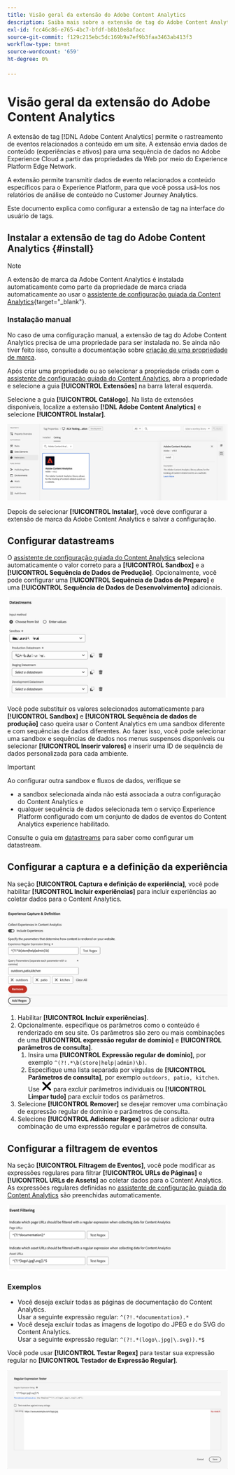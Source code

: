 ```yaml
---
title: Visão geral da extensão do Adobe Content Analytics
description: Saiba mais sobre a extensão de tag do Adobe Content Analytics no Adobe Experience Platform.
exl-id: fcc46c86-e765-4bc7-bfdf-b8b10e8afacc
source-git-commit: f129c215ebc5dc169b9a7ef9b3faa3463ab413f3
workflow-type: tm+mt
source-wordcount: '659'
ht-degree: 0%

---
```


# Visão geral da extensão do Adobe Content Analytics

A extensão de tag [!DNL Adobe Content Analytics] permite o rastreamento de eventos relacionados a conteúdo em um site. A extensão envia dados de conteúdo (experiências e ativos) para uma sequência de dados no Adobe Experience Cloud a partir das propriedades da Web por meio do Experience Platform Edge Network.

A extensão permite transmitir dados de evento relacionados a conteúdo específicos para o Experience Platform, para que você possa usá-los nos relatórios de análise de conteúdo no Customer Journey Analytics.

Este documento explica como configurar a extensão de tag na interface do usuário de tags.

## Instalar a extensão de tag do Adobe Content Analytics {#install}

>[!NOTE]
>
>A extensão de marca da Adobe Content Analytics é instalada automaticamente como parte da propriedade de marca criada automaticamente ao usar o [assistente de configuração guiada da Content Analytics](https://experienceleague.adobe.com/en/docs/analytics-platform/using/content-analytics/configuration/guided){target="_blank"}.


### Instalação manual

No caso de uma configuração manual, a extensão de tag do Adobe Content Analytics precisa de uma propriedade para ser instalada no. Se ainda não tiver feito isso, consulte a documentação sobre [criação de uma propriedade de marca](https://experienceleague.adobe.com/en/docs/platform-learn/implement-in-websites/configure-tags/create-a-property).

Após criar uma propriedade ou ao selecionar a propriedade criada com o [assistente de configuração guiada do Content Analytics](https://experienceleague.adobe.com/en/docs/analytics-platform/using/content-analytics/configuration/guided), abra a propriedade e selecione a guia **[!UICONTROL Extensões]** na barra lateral esquerda.

Selecione a guia **[!UICONTROL Catálogo]**. Na lista de extensões disponíveis, localize a extensão **[!DNL Adobe Content Analytics]** e selecione **[!UICONTROL Instalar]**.

![Imagem mostrando a interface do usuário de Marcas com a extensão do Web SDK selecionada](assets/aca-tag-install.png)

Depois de selecionar **[!UICONTROL Instalar]**, você deve configurar a extensão de marca da Adobe Content Analytics e salvar a configuração.


<!--
## Configure schema

The [Content Analytics guided configuration wizard](https://experienceleague.adobe.com/en/docs/analytics-platform/using/content-analytics/configuration/guided) automatically populates the proper value for the **[!UICONTROL Tenant Schema Name]**. 

![Image that shows the Schema configuration of the Adobe Content Analytics tag extension in the Tags UI](assets/aca-tag-schema.png)

>[!WARNING]
>
>Do not modify the value for **[!UICONTROL Tenant Schema Name]**.

-->

## Configurar datastreams

O [assistente de configuração guiada do Content Analytics](https://experienceleague.adobe.com/en/docs/analytics-platform/using/content-analytics/configuration/guided) seleciona automaticamente o valor correto para a **[!UICONTROL Sandbox]** e a **[!UICONTROL Sequência de Dados de Produção]**. Opcionalmente, você pode configurar uma **[!UICONTROL Sequência de Dados de Preparo]** e uma **[!UICONTROL Sequência de Dados de Desenvolvimento]** adicionais.

![Imagem que mostra a configuração de Datastreams da extensão de marca Adobe Content Analytics na interface do usuário de Marcas](assets/aca-tag-datastreams.png)

Você pode substituir os valores selecionados automaticamente para **[!UICONTROL Sandbox]** e **[!UICONTROL Sequência de dados de produção]** caso queira usar o Content Analytics em uma sandbox diferente e com sequências de dados diferentes. Ao fazer isso, você pode selecionar uma sandbox e sequências de dados nos menus suspensos disponíveis ou selecionar **[!UICONTROL Inserir valores]** e inserir uma ID de sequência de dados personalizada para cada ambiente.

>[!IMPORTANT]
>
>Ao configurar outra sandbox e fluxos de dados, verifique se
>
>* a sandbox selecionada ainda não está associada a outra configuração do Content Analytics e
>* qualquer sequência de dados selecionada tem o serviço Experience Platform configurado com um conjunto de dados de eventos do Content Analytics experience habilitado.

Consulte o guia em [datastreams](../../../../datastreams/overview.md) para saber como configurar um datastream.

## Configurar a captura e a definição da experiência

Na seção **[!UICONTROL Captura e definição de experiência]**, você pode habilitar **[!UICONTROL Incluir experiências]** para incluir experiências ao coletar dados para o Content Analytics.

![Imagem mostrando a seção Captura de Experiência e Definição na extensão](assets/aca-tag-experiencecapture.png)

1. Habilitar **[!UICONTROL Incluir experiências]**.
1. Opcionalmente. especifique os parâmetros como o conteúdo é renderizado em seu site. Os parâmetros são zero ou mais combinações de uma **[!UICONTROL expressão regular de domínio]** e **[!UICONTROL parâmetros de consulta]**.
   1. Insira uma **[!UICONTROL Expressão regular de domínio]**, por exemplo `^(?!.*\b(store|help|admin)\b)`.
   1. Especifique uma lista separada por vírgulas de **[!UICONTROL Parâmetros de consulta]**, por exemplo `outdoors, patio, kitchen`.
Use ![Fechar](./assets/CrossSize300.svg) para excluir parâmetros individuais ou **[!UICONTROL Limpar tudo]** para excluir todos os parâmetros.
1. Selecione **[!UICONTROL Remover]** se desejar remover uma combinação de expressão regular de domínio e parâmetros de consulta.
1. Selecione **[!UICONTROL Adicionar Regex]** se quiser adicionar outra combinação de uma expressão regular e parâmetros de consulta.

## Configurar a filtragem de eventos

Na seção **[!UICONTROL Filtragem de Eventos]**, você pode modificar as expressões regulares para filtrar **[!UICONTROL URLs de Páginas]** e **[!UICONTROL URLs de Assets]** ao coletar dados para o Content Analytics. As expressões regulares definidas no [assistente de configuração guiada do Content Analytics](https://experienceleague.adobe.com/en/docs/analytics-platform/using/content-analytics/configuration/guided) são preenchidas automaticamente.

![Imagem mostrando as configurações de filtragem de eventos da extensão de marca Adobe Content Analytics na interface do usuário de Marcas](assets/aca-tag-eventfiltering.png)


### Exemplos

* Você deseja excluir todas as páginas de documentação do Content Analytics.<br/>Usar a seguinte expressão regular: `^(?!.*documentation).*`
* Você deseja excluir todas as imagens de logotipo do JPEG e do SVG do Content Analytics.<br/>Usar a seguinte expressão regular: `^(?!.*(logo\.jpg|\.svg)).*$`

Você pode usar **[!UICONTROL Testar Regex]** para testar sua expressão regular no **[!UICONTROL Testador de Expressão Regular]**.

![Imagem mostrando o testador de expressão regular da extensão de marca Adobe Content Analytics na interface do usuário de Marcas](assets/aca-tag-regextester.png)

